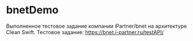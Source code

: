 # bnetDemo

Выполненное тестовое задание компании iPartner/bnet на архитектуре Clean Swift. Тестовое задание: https://bnet.i-partner.ru/testAPI/

